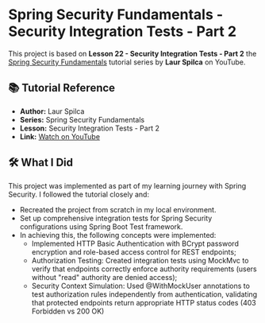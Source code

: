 # Spring Security Fundamentals - Security Integration Tests - Part 2

This project is based on **Lesson 22 - Security Integration Tests - Part 2**
the [Spring Security Fundamentals](https://www.youtube.com/playlist?list=PLEocw3gLFc8X_a8hGWGaBnSkPFJmbb8QP) tutorial
series by **Laur Spilca** on YouTube.

## 📚 Tutorial Reference

- **Author:** Laur Spilca
- **Series:** Spring Security Fundamentals
- **Lesson:** Security Integration Tests - Part 2
- **Link:** [Watch on YouTube](https://www.youtube.com/watch?v=onD_fyhy58o)

## 🛠️ What I Did

This project was implemented as part of my learning journey with Spring Security. I followed the tutorial closely and:

- Recreated the project from scratch in my local environment.
- Set up comprehensive integration tests for Spring Security configurations using Spring Boot Test framework.
- In achieving this, the following concepts were implemented:
    - Implemented HTTP Basic Authentication with BCrypt password encryption and role-based access control for REST
      endpoints;
    - Authorization Testing: Created integration tests using MockMvc to verify that endpoints correctly enforce
      authority requirements (users without "read" authority are denied access);
    - Security Context Simulation: Used @WithMockUser annotations to test authorization rules independently from
      authentication, validating that protected endpoints return appropriate HTTP status codes (403 Forbidden vs 200 OK)

